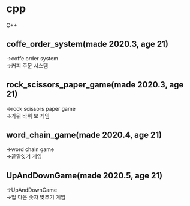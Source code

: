 # cpp
C++

## coffe_order_system(made 2020.3, age 21)
->coffe order system  
->커피 주문 시스템

## rock_scissors_paper_game(made 2020.3, age 21)
->rock scissors paper game  
->가위 바위 보 게임

## word_chain_game(made 2020.4, age 21)
->word chain game  
->끝말잇기 게임

## UpAndDownGame(made 2020.5, age 21)
->UpAndDownGame  
->업 다운 숫자 맞추기 게임
